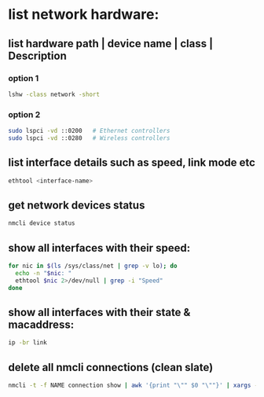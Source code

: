 # list network hardware:

## list hardware path | device name | class | Description
### option 1
```bash
lshw -class network -short
```

### option 2
```bash
sudo lspci -vd ::0200   # Ethernet controllers
sudo lspci -vd ::0280   # Wireless controllers
```


## list interface details such as speed, link mode etc

```bash
ethtool <interface-name>
```

## get network devices status

```bash
nmcli device status
```

## show all interfaces with their speed:
```bash
for nic in $(ls /sys/class/net | grep -v lo); do
  echo -n "$nic: "
  ethtool $nic 2>/dev/null | grep -i "Speed"
done
```

## show all interfaces with their state & macaddress:
```bash
ip -br link
```

## delete all nmcli connections (clean slate)
```bash
nmcli -t -f NAME connection show | awk '{print "\"" $0 "\""}' | xargs -n1 nmcli connection delete
```
